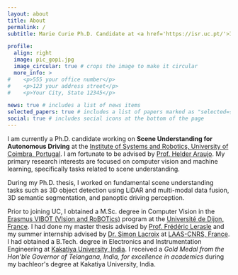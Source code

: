 ```yaml
---
layout: about
title: About
permalink: /
subtitle: Marie Curie Ph.D. Candidate at <a href='https://isr.uc.pt/'>Institute of Systems and Robotics, University of Coimbra, Portugal</a>.

profile:
  align: right
  image: pic_gopi.jpg
  image_circular: true # crops the image to make it circular
  more_info: >
#    <p>555 your office number</p>
#    <p>123 your address street</p>
#    <p>Your City, State 12345</p>

news: true # includes a list of news items
selected_papers: true # includes a list of papers marked as "selected={true}"
social: true # includes social icons at the bottom of the page
---
```


I am currently a Ph.D. candidate working on **Scene Understanding for Autonomous Driving** at the [Institute of Systems and Robotics, University of Coimbra, Portugal](https://isr.uc.pt/).
I am fortunate to be advised by [Prof. Helder Araujo](https://orcid.org/0000-0002-9544-424X).
My primary research interests are focused on computer vision and machine learning, specifically tasks related to scene understanding. 

During my Ph.D. thesis, I worked on fundamental scene understanding tasks such as 3D object detection using LiDAR and
multi-modal data fusion, 3D semantic segmentation, and panoptic driving perception.

Prior to joining UC, I obtained a M.Sc. degree in Computer Vision in the [Erasmus VIBOT (VIsion and RoBOTics)](https://www.vibot.org/) 
program at the [Université de Dijon, France](https://en.u-bourgogne.fr/).
I had done my master thesis advised by [Prof. Frédéric Lerasle](https://homepages.laas.fr/lerasle/) 
and my summer internship advised by [Dr. Simon Lacroix](https://homepages.laas.fr/simon/HomePage/Home.html) at [LAAS-CNRS, France](https://www.laas.fr/en/).
I had obtained a B.Tech. degree in Electronics and Instrumentation Engineering at [Kakatiya University, India](https://kitsw.ac.in/).
I received a _Gold Medal from the Hon'ble Governor of Telangana, India, for excellence in academics_ during my 
bachleor's degree at Kakatiya University, India.

